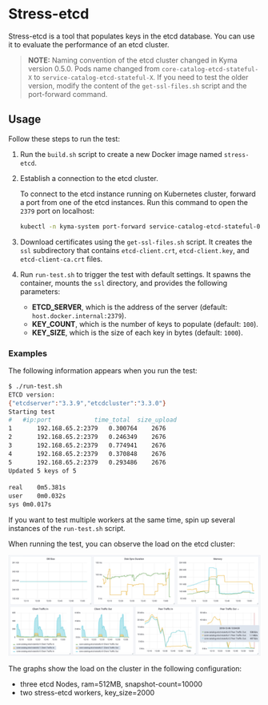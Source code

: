 # Stress-etcd

Stress-etcd is a tool that populates keys in the etcd database. You can use it
to evaluate the performance of an etcd cluster.

>**NOTE:** Naming convention of the etcd cluster changed in Kyma version 0.5.0.
Pods name changed from `core-catalog-etcd-stateful-X` to `service-catalog-etcd-stateful-X`. If you need
to test the older version, modify the content of the `get-ssl-files.sh` script and the port-forward command.

## Usage

Follow these steps to run the test:
1. Run the `build.sh` script to create a new Docker image named `stress-etcd`.

2. Establish a connection to the etcd cluster.
   
   To connect to the etcd instance running on Kubernetes cluster, forward a port from 
   one of the etcd instances. Run this command to open the `2379` port on localhost:    
   ```bash
   kubectl -n kyma-system port-forward service-catalog-etcd-stateful-0 2379:2379
   ```
3. Download certificates using the `get-ssl-files.sh` script. It creates the `ssl` subdirectory that contains `etcd-client.crt`, `etcd-client.key`, and `etcd-client-ca.crt` files. 

4. Run `run-test.sh` to trigger the test with default settings. It spawns the container, mounts the `ssl` directory, and provides the following parameters:
   * **ETCD_SERVER**, which is the address of the server (default: `host.docker.internal:2379`).
   * **KEY_COUNT**, which is the number of keys to populate (default: `100`).
   * **KEY_SIZE**, which is the size of each key in bytes (default: `1000`).

### Examples

The following information appears when you run the test:

```bash
$ ./run-test.sh
ETCD version:
{"etcdserver":"3.3.9","etcdcluster":"3.3.0"}
Starting test
#	#ip:port        	time_total	size_upload
1       192.168.65.2:2379	0.300764	2676
2       192.168.65.2:2379	0.246349	2676
3       192.168.65.2:2379	0.774941	2676
4       192.168.65.2:2379	0.370848	2676
5       192.168.65.2:2379	0.293486	2676
Updated 5 keys of 5

real	0m5.381s
user	0m0.032s
sys	0m0.017s
``` 

If you want to test multiple workers at the same time, 
spin up several instances of the `run-test.sh` script.

When running the test, you can observe the load on the etcd cluster:

![](docs/assets/example-test-results.png)

The graphs show the load on the cluster in the following configuration:
- three etcd Nodes, ram=512MB, snapshot-count=10000
- two stress-etcd workers, key_size=2000


